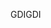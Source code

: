 <span data-ttu-id="2c468-101">GDI</span><span class="sxs-lookup"><span data-stu-id="2c468-101">GDI</span></span>